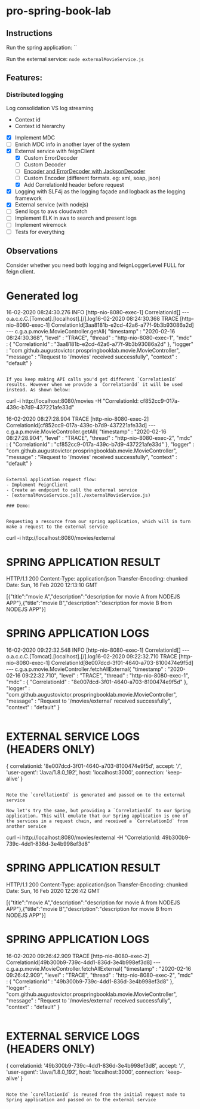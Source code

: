 # pro-spring-book-lab

## Instructions

Run the spring application: ``

Run the external service: `node externalMovieService.js`

## Features:

### Distributed logging
Log consolidation VS log streaming

- Context id
- Context id hierarchy

- [x] Implement MDC
- [ ] Enrich MDC info in another layer of the system
- [x] External service with feignClient
	- [x] Custom ErrorDecoder
	- [ ] Custom Decoder
	- [ ] [Encoder and ErrorDecoder with JacksonDecoder](https://stackoverflow.com/questions/35853908/how-to-set-custom-jackson-objectmapper-with-spring-cloud-netflix-feign)
	- [ ] Custom Encoder (different formats. eg: xml, soap, json)
	- [x] Add CorrelationId header before request
- [x] Logging with SLF4j as the logging façade and logback as the logging framework
- [x] External service (with nodejs)
- [ ] Send logs to aws cloudwatch
- [ ] Implement ELK in aws to search and present logs
- [ ] Implement wiremock
- [ ] Tests for everything

## Observations

Consider whether you need both logging and feignLoggerLevel FULL for feign client. 


# Generated log

16-02-2020 08:24:30.276 INFO  [http-nio-8080-exec-1] CorrelationId[] --- o.a.c.c.C.[Tomcat].[localhost].[/].log16-02-2020 08:24:30.368 TRACE [http-nio-8080-exec-1] CorrelationId[3aa8181b-e2cd-42a6-a77f-9b3b93086a2d] --- c.g.a.p.movie.MovieController.getAll{
  "timestamp" : "2020-02-16 08:24:30.368",
  "level" : "TRACE",
  "thread" : "http-nio-8080-exec-1",
  "mdc" : {
    "CorrelationId" : "3aa8181b-e2cd-42a6-a77f-9b3b93086a2d"
  },
  "logger" : "com.github.augustovictor.prospringbooklab.movie.MovieController",
  "message" : "Request to '/movies' received successfully",
  "context" : "default"
}
```

If you keep making API calls you'd get different `CorrelationId` results. However when we provide a `CorrelationId` it will be used instead. As shown below:
```
curl -i http://localhost:8080/movies -H "CorrelationId: cf852cc9-017a-439c-b7d9-437221afe33d"

16-02-2020 08:27:28.904 TRACE [http-nio-8080-exec-2] CorrelationId[cf852cc9-017a-439c-b7d9-437221afe33d] --- c.g.a.p.movie.MovieController.getAll{
  "timestamp" : "2020-02-16 08:27:28.904",
  "level" : "TRACE",
  "thread" : "http-nio-8080-exec-2",
  "mdc" : {
    "CorrelationId" : "cf852cc9-017a-439c-b7d9-437221afe33d"
  },
  "logger" : "com.github.augustovictor.prospringbooklab.movie.MovieController",
  "message" : "Request to '/movies' received successfully",
  "context" : "default"
}
```

External application request flow:
- Implement FeignClient
- Create an endpoint to call the external service
- [externalMovieService.js](./externalMovieService.js)

### Demo:


Requesting a resource from our spring application, which will in turn make a request to the external service

```
curl -i http://localhost:8080/movies/external

# SPRING APPLICATION RESULT

HTTP/1.1 200
Content-Type: application/json
Transfer-Encoding: chunked
Date: Sun, 16 Feb 2020 12:13:10 GMT

[{"title":"movie A","description":"description for movie A from NODEJS APP"},{"title":"movie B","description":"description for movie B from NODEJS APP"}]

# SPRING APPLICATION LOGS

16-02-2020 09:22:32.548 INFO  [http-nio-8080-exec-1] CorrelationId[] --- o.a.c.c.C.[Tomcat].[localhost].[/].log16-02-2020 09:22:32.710 TRACE [http-nio-8080-exec-1] CorrelationId[8e007dcd-3f01-4640-a703-8100474e9f5d] --- c.g.a.p.movie.MovieController.fetchAllExternal{
  "timestamp" : "2020-02-16 09:22:32.710",
  "level" : "TRACE",
  "thread" : "http-nio-8080-exec-1",
  "mdc" : {
    "CorrelationId" : "8e007dcd-3f01-4640-a703-8100474e9f5d"
  },
  "logger" : "com.github.augustovictor.prospringbooklab.movie.MovieController",
  "message" : "Request to '/movies/external' received successfully",
  "context" : "default"
}
```

```
# EXTERNAL SERVICE LOGS (HEADERS ONLY)

{ correlationid: '8e007dcd-3f01-4640-a703-8100474e9f5d',
  accept: '*/*',
  'user-agent': 'Java/1.8.0_192',
  host: 'localhost:3000',
  connection: 'keep-alive' }
```

Note the `corellationId` is generated and passed on to the external service

Now let's try the same, but providing a `CorrelationId` to our Spring application. This will emulate that our Spring application is one of the services in a request chain, and received a `CorrelationId` from another service

```
curl -i http://localhost:8080/movies/external -H "CorrelationId: 49b300b9-739c-4dd1-836d-3e4b998ef3d8"

# SPRING APPLICATION RESULT

HTTP/1.1 200
Content-Type: application/json
Transfer-Encoding: chunked
Date: Sun, 16 Feb 2020 12:26:42 GMT

[{"title":"movie A","description":"description for movie A from NODEJS APP"},{"title":"movie B","description":"description for movie B from NODEJS APP"}]

# SPRING APPLICATION LOGS

16-02-2020 09:26:42.909 TRACE [http-nio-8080-exec-2] CorrelationId[49b300b9-739c-4dd1-836d-3e4b998ef3d8] --- c.g.a.p.movie.MovieController.fetchAllExternal{
  "timestamp" : "2020-02-16 09:26:42.909",
  "level" : "TRACE",
  "thread" : "http-nio-8080-exec-2",
  "mdc" : {
    "CorrelationId" : "49b300b9-739c-4dd1-836d-3e4b998ef3d8"
  },
  "logger" : "com.github.augustovictor.prospringbooklab.movie.MovieController",
  "message" : "Request to '/movies/external' received successfully",
  "context" : "default"
}
```

```
# EXTERNAL SERVICE LOGS (HEADERS ONLY)

{ correlationid: '49b300b9-739c-4dd1-836d-3e4b998ef3d8',
  accept: '*/*',
  'user-agent': 'Java/1.8.0_192',
  host: 'localhost:3000',
  connection: 'keep-alive' }
```

Note the `corellationId` is reused from the initial request made to Spring application and passed on to the external service